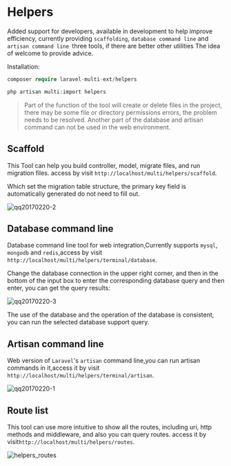 # Helpers

Added support for developers, available in development to help improve efficiency, currently providing `scaffolding`, `database command line` and `artisan command line `three tools, if there are better other utilities The idea of welcome to provide advice.

Installation:
```php
composer require laravel-multi-ext/helpers

php artisan multi:import helpers
```

> Part of the function of the tool will create or delete files in the project, there may be some file or directory permissions errors, the problem needs to be resolved.
> Another part of the database and artisan command can not be used in the web environment.
    
## Scaffold

This Tool can help you build controller, model, migrate files, and run migration files.
access by visit `http://localhost/multi/helpers/scaffold`.

Which set the migration table structure, the primary key field is automatically generated do not need to fill out.

![qq20170220-2](https://cloud.githubusercontent.com/assets/1479100/23147949/cbf03e84-f81d-11e6-82b7-d7929c3033a0.png)

## Database command line

Database command line tool for web integration,Currently supports `mysql`,` mongodb` and `redis`,access by visit `http://localhost/multi/helpers/terminal/database`.

Change the database connection in the upper right corner, and then in the bottom of the input box to enter the corresponding database query and then enter, you can get the query results:

![qq20170220-3](https://cloud.githubusercontent.com/assets/1479100/23147951/ce08e5d6-f81d-11e6-8b20-605e8cd06167.png)

The use of the database and the operation of the database is consistent, you can run the selected database support query.

## Artisan command line

Web version of `Laravel`'s `artisan` command line,you can run artisan commands in it,access it by visit `http://localhost/multi/helpers/terminal/artisan`.

![qq20170220-1](https://cloud.githubusercontent.com/assets/1479100/23147963/da8a5d30-f81d-11e6-97b9-239eea900ad3.png)


## Route list

This tool can use more intuitive to show all the routes, including uri, http methods and middleware, and also you can query routes. access it by visit`http://localhost/multi/helpers/routes`.

![helpers_routes](https://user-images.githubusercontent.com/1479100/30899066-e8bdd5ca-a390-11e7-809d-4ceccd0da27f.png)